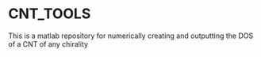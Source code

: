 # CNT_TOOLS
This is a matlab repository for numerically creating and outputting the DOS of a CNT of any chirality
